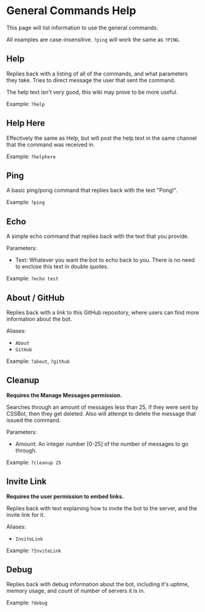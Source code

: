 # General Commands Help

This page will list information to use the general commands.

All examples are case-insensitive. `?ping` will work the same as `?PING`.

## Help

Replies back with a listing of all of the commands, and what parameters they take. Tries to direct message the user that sent the command.

The help text isn't very good, this wiki may prove to be
more useful.

Example: `?help`

## Help Here

Effectively the same as Help, but will post the help text in the same channel that the command was received in.

Example: `?helphere`

## Ping

A basic ping/pong command that replies back with the text "Pong!".

Example: `?ping`

## Echo

A simple echo command that replies back with the text that you provide.

Parameters:
 - Text: Whatever you want the bot to echo back to you.
 There is no need to enclose this text in double quotes.

Example: `?echo test`

## About / GitHub

Replies back with a link to this GitHub repository,
where users can find more information about the bot.

Aliases:
 - `About`
 - `GitHub`

Example: `?about`, `?github`

## Cleanup

**Requires the Manage Messages permission.**

Searches through an amount of messages less than 25,
if they were sent by CSSBot, then they get deleted.
Also will attempt to delete the message that issued the
command.

Parameters:
 - Amount: An integer number [0-25] of the number
 of messages to go through.

Example: `?cleanup 25`

## Invite Link

**Requires the user permission to embed links.**

Replies back with text explaining how to invite the bot to the server, and the invite link for it.

Aliases:
 - `InviteLink`

Example: `?InviteLink`

## Debug

Replies back with debug information about the bot,
including it's uptime, memory usage, and count of number
of servers it is in.

Example: `?debug`
